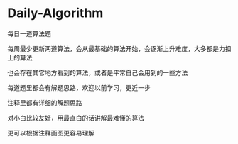 # Daily-Algorithm

每日一道算法题

每周最少更新两道算法，会从最基础的算法开始，会逐渐上升难度，大多都是力扣上的算法

也会存在其它地方看到的算法，或者是平常自己会用到的一些方法

每道题里都会有解题思路，欢迎以前学习，更近一步

注释里都有详细的解题思路

对小白比较友好，用最直白的话讲解最难懂的算法

更可以根据注释画图更容易理解
